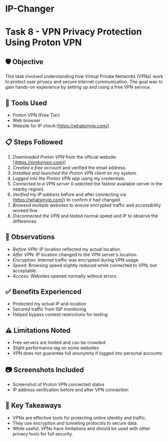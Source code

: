 # IP-Changer


# Task 8 - VPN Privacy Protection Using Proton VPN

## 🛡 Objective
This task involved understanding how Virtual Private Networks (VPNs) work to protect user privacy and secure internet communication. The goal was to gain hands-on experience by setting up and using a free VPN service.

## 🧰 Tools Used
- Proton VPN (Free Tier)
- Web browser
- Website for IP check:(https://whatsmyip.com/)

## 📋 Steps Followed

1. *Downloaded Proton VPN* from the official website: [(https://protonvpn.com)]
2. *Created a free account* and verified the email address.
3. *Installed and launched the Proton VPN client* on my system.
4. *Logged into the Proton VPN app* using my credentials.
5. *Connected to a VPN server* (I selected the fastest available server in the nearby region).
6. *Verified my IP address* before and after connecting via (https://whatsmyip.com/) to confirm it had changed.
7. *Browsed multiple websites* to ensure encrypted traffic and accessibility worked fine.
8. *Disconnected the VPN* and tested normal speed and IP to observe the differences.

## 🧪 Observations

- *Before VPN*: IP location reflected my actual location.
- *After VPN*: IP location changed to the VPN server's location.
- *Encryption*: Internet traffic was encrypted during VPN usage.
- *Speed*: Browsing speed slightly reduced while connected to VPN, but acceptable.
- *Access*: Websites opened normally without errors.

## ✅ Benefits Experienced

- Protected my actual IP and location
- Secured traffic from ISP monitoring
- Helped bypass content restrictions for testing

## ⚠ Limitations Noted

- Free servers are limited and can be crowded
- Slight performance lag on some websites
- VPN does not guarantee full anonymity if logged into personal accounts

## 📷 Screenshots Included

- Screenshot of Proton VPN connected status
- IP address verification before and after VPN connection

## 🔐 Key Takeaways

- VPNs are effective tools for protecting online identity and traffic.
- They use encryption and tunneling protocols to secure data.
- While useful, VPNs have limitations and should be used with other privacy tools for full security.
